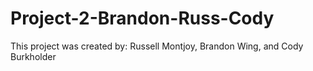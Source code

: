 # Project-2-Brandon-Russ-Cody
This project was created by: Russell Montjoy, Brandon Wing, and Cody Burkholder

